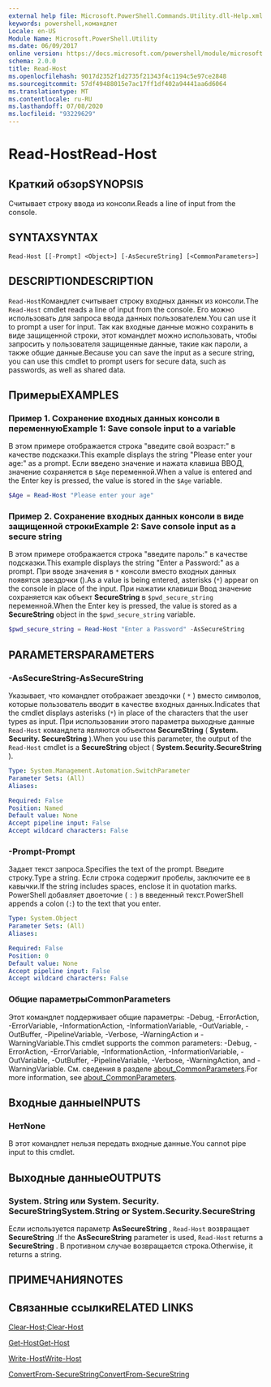 ```yaml
---
external help file: Microsoft.PowerShell.Commands.Utility.dll-Help.xml
keywords: powershell,командлет
Locale: en-US
Module Name: Microsoft.PowerShell.Utility
ms.date: 06/09/2017
online version: https://docs.microsoft.com/powershell/module/microsoft.powershell.utility/read-host?view=powershell-5.1&WT.mc_id=ps-gethelp
schema: 2.0.0
title: Read-Host
ms.openlocfilehash: 9017d2352f1d2735f21343f4c1194c5e97ce2848
ms.sourcegitcommit: 57df49488015e7ac17ff1df402a94441aa6d6064
ms.translationtype: MT
ms.contentlocale: ru-RU
ms.lasthandoff: 07/08/2020
ms.locfileid: "93229629"
---
```

# <span data-ttu-id="0e47a-103">Read-Host</span><span class="sxs-lookup"><span data-stu-id="0e47a-103">Read-Host</span></span>

## <span data-ttu-id="0e47a-104">Краткий обзор</span><span class="sxs-lookup"><span data-stu-id="0e47a-104">SYNOPSIS</span></span>
<span data-ttu-id="0e47a-105">Считывает строку ввода из консоли.</span><span class="sxs-lookup"><span data-stu-id="0e47a-105">Reads a line of input from the console.</span></span>

## <span data-ttu-id="0e47a-106">SYNTAX</span><span class="sxs-lookup"><span data-stu-id="0e47a-106">SYNTAX</span></span>

```
Read-Host [[-Prompt] <Object>] [-AsSecureString] [<CommonParameters>]
```

## <span data-ttu-id="0e47a-107">DESCRIPTION</span><span class="sxs-lookup"><span data-stu-id="0e47a-107">DESCRIPTION</span></span>

<span data-ttu-id="0e47a-108">`Read-Host`Командлет считывает строку входных данных из консоли.</span><span class="sxs-lookup"><span data-stu-id="0e47a-108">The `Read-Host` cmdlet reads a line of input from the console.</span></span> <span data-ttu-id="0e47a-109">Его можно использовать для запроса ввода данных пользователем.</span><span class="sxs-lookup"><span data-stu-id="0e47a-109">You can use it to prompt a user for input.</span></span> <span data-ttu-id="0e47a-110">Так как входные данные можно сохранить в виде защищенной строки, этот командлет можно использовать, чтобы запросить у пользователя защищенные данные, такие как пароли, а также общие данные.</span><span class="sxs-lookup"><span data-stu-id="0e47a-110">Because you can save the input as a secure string, you can use this cmdlet to prompt users for secure data, such as passwords, as well as shared data.</span></span>

## <span data-ttu-id="0e47a-111">Примеры</span><span class="sxs-lookup"><span data-stu-id="0e47a-111">EXAMPLES</span></span>

### <span data-ttu-id="0e47a-112">Пример 1. Сохранение входных данных консоли в переменную</span><span class="sxs-lookup"><span data-stu-id="0e47a-112">Example 1: Save console input to a variable</span></span>

<span data-ttu-id="0e47a-113">В этом примере отображается строка "введите свой возраст:" в качестве подсказки.</span><span class="sxs-lookup"><span data-stu-id="0e47a-113">This example displays the string "Please enter your age:" as a prompt.</span></span> <span data-ttu-id="0e47a-114">Если введено значение и нажата клавиша ВВОД, значение сохраняется в `$Age` переменной.</span><span class="sxs-lookup"><span data-stu-id="0e47a-114">When a value is entered and the Enter key is pressed, the value is stored in the `$Age` variable.</span></span>

```powershell
$Age = Read-Host "Please enter your age"
```

### <span data-ttu-id="0e47a-115">Пример 2. Сохранение входных данных консоли в виде защищенной строки</span><span class="sxs-lookup"><span data-stu-id="0e47a-115">Example 2: Save console input as a secure string</span></span>

<span data-ttu-id="0e47a-116">В этом примере отображается строка "введите пароль:" в качестве подсказки.</span><span class="sxs-lookup"><span data-stu-id="0e47a-116">This example displays the string "Enter a Password:" as a prompt.</span></span> <span data-ttu-id="0e47a-117">При вводе значения в `*` консоли вместо входных данных появятся звездочки ().</span><span class="sxs-lookup"><span data-stu-id="0e47a-117">As a value is being entered, asterisks (`*`) appear on the console in place of the input.</span></span> <span data-ttu-id="0e47a-118">При нажатии клавиши Ввод значение сохраняется как объект **SecureString** в `$pwd_secure_string` переменной.</span><span class="sxs-lookup"><span data-stu-id="0e47a-118">When the Enter key is pressed, the value is stored as a **SecureString** object in the `$pwd_secure_string` variable.</span></span>

```powershell
$pwd_secure_string = Read-Host "Enter a Password" -AsSecureString
```

## <span data-ttu-id="0e47a-119">PARAMETERS</span><span class="sxs-lookup"><span data-stu-id="0e47a-119">PARAMETERS</span></span>

### <span data-ttu-id="0e47a-120">-AsSecureString</span><span class="sxs-lookup"><span data-stu-id="0e47a-120">-AsSecureString</span></span>

<span data-ttu-id="0e47a-121">Указывает, что командлет отображает звездочки ( `*` ) вместо символов, которые пользователь вводит в качестве входных данных.</span><span class="sxs-lookup"><span data-stu-id="0e47a-121">Indicates that the cmdlet displays asterisks (`*`) in place of the characters that the user types as input.</span></span> <span data-ttu-id="0e47a-122">При использовании этого параметра выходные данные `Read-Host` командлета являются объектом **SecureString** ( **System. Security. SecureString** ).</span><span class="sxs-lookup"><span data-stu-id="0e47a-122">When you use this parameter, the output of the `Read-Host` cmdlet is a **SecureString** object ( **System.Security.SecureString** ).</span></span>

```yaml
Type: System.Management.Automation.SwitchParameter
Parameter Sets: (All)
Aliases:

Required: False
Position: Named
Default value: None
Accept pipeline input: False
Accept wildcard characters: False
```

### <span data-ttu-id="0e47a-123">-Prompt</span><span class="sxs-lookup"><span data-stu-id="0e47a-123">-Prompt</span></span>

<span data-ttu-id="0e47a-124">Задает текст запроса.</span><span class="sxs-lookup"><span data-stu-id="0e47a-124">Specifies the text of the prompt.</span></span>
<span data-ttu-id="0e47a-125">Введите строку.</span><span class="sxs-lookup"><span data-stu-id="0e47a-125">Type a string.</span></span>
<span data-ttu-id="0e47a-126">Если строка содержит пробелы, заключите ее в кавычки.</span><span class="sxs-lookup"><span data-stu-id="0e47a-126">If the string includes spaces, enclose it in quotation marks.</span></span>
<span data-ttu-id="0e47a-127">PowerShell добавляет двоеточие ( `:` ) в введенный текст.</span><span class="sxs-lookup"><span data-stu-id="0e47a-127">PowerShell appends a colon (`:`) to the text that you enter.</span></span>

```yaml
Type: System.Object
Parameter Sets: (All)
Aliases:

Required: False
Position: 0
Default value: None
Accept pipeline input: False
Accept wildcard characters: False
```

### <span data-ttu-id="0e47a-128">Общие параметры</span><span class="sxs-lookup"><span data-stu-id="0e47a-128">CommonParameters</span></span>

<span data-ttu-id="0e47a-129">Этот командлет поддерживает общие параметры: -Debug, -ErrorAction, -ErrorVariable, -InformationAction, -InformationVariable, -OutVariable, -OutBuffer, -PipelineVariable, -Verbose, -WarningAction и -WarningVariable.</span><span class="sxs-lookup"><span data-stu-id="0e47a-129">This cmdlet supports the common parameters: -Debug, -ErrorAction, -ErrorVariable, -InformationAction, -InformationVariable, -OutVariable, -OutBuffer, -PipelineVariable, -Verbose, -WarningAction, and -WarningVariable.</span></span> <span data-ttu-id="0e47a-130">См. сведения в разделе [about_CommonParameters](https://go.microsoft.com/fwlink/?LinkID=113216).</span><span class="sxs-lookup"><span data-stu-id="0e47a-130">For more information, see [about_CommonParameters](https://go.microsoft.com/fwlink/?LinkID=113216).</span></span>

## <span data-ttu-id="0e47a-131">Входные данные</span><span class="sxs-lookup"><span data-stu-id="0e47a-131">INPUTS</span></span>

### <span data-ttu-id="0e47a-132">Нет</span><span class="sxs-lookup"><span data-stu-id="0e47a-132">None</span></span>

<span data-ttu-id="0e47a-133">В этот командлет нельзя передать входные данные.</span><span class="sxs-lookup"><span data-stu-id="0e47a-133">You cannot pipe input to this cmdlet.</span></span>

## <span data-ttu-id="0e47a-134">Выходные данные</span><span class="sxs-lookup"><span data-stu-id="0e47a-134">OUTPUTS</span></span>

### <span data-ttu-id="0e47a-135">System. String или System. Security. SecureString</span><span class="sxs-lookup"><span data-stu-id="0e47a-135">System.String or System.Security.SecureString</span></span>

<span data-ttu-id="0e47a-136">Если используется параметр **AsSecureString** , `Read-Host` возвращает **SecureString** .</span><span class="sxs-lookup"><span data-stu-id="0e47a-136">If the **AsSecureString** parameter is used, `Read-Host` returns a **SecureString** .</span></span> <span data-ttu-id="0e47a-137">В противном случае возвращается строка.</span><span class="sxs-lookup"><span data-stu-id="0e47a-137">Otherwise, it returns a string.</span></span>

## <span data-ttu-id="0e47a-138">ПРИМЕЧАНИЯ</span><span class="sxs-lookup"><span data-stu-id="0e47a-138">NOTES</span></span>

## <span data-ttu-id="0e47a-139">Связанные ссылки</span><span class="sxs-lookup"><span data-stu-id="0e47a-139">RELATED LINKS</span></span>

[<span data-ttu-id="0e47a-140">Clear-Host;</span><span class="sxs-lookup"><span data-stu-id="0e47a-140">Clear-Host</span></span>](../microsoft.powershell.core/clear-host.md)

[<span data-ttu-id="0e47a-141">Get-Host</span><span class="sxs-lookup"><span data-stu-id="0e47a-141">Get-Host</span></span>](Get-Host.md)

[<span data-ttu-id="0e47a-142">Write-Host</span><span class="sxs-lookup"><span data-stu-id="0e47a-142">Write-Host</span></span>](Write-Host.md)

[<span data-ttu-id="0e47a-143">ConvertFrom-SecureString</span><span class="sxs-lookup"><span data-stu-id="0e47a-143">ConvertFrom-SecureString</span></span>](../Microsoft.PowerShell.Security/ConvertFrom-SecureString.md)

